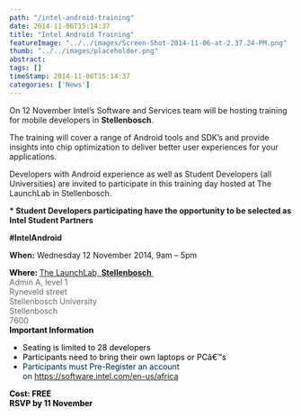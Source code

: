 ```yaml
---
path: "/intel-android-training" 
date: 2014-11-06T15:14:37 
title: "Intel Android Training" 
featureImage: "../../images/Screen-Shot-2014-11-06-at-2.37.24-PM.png"
thumb: "../../images/placeholder.png" 
abstract:  
tags: [] 
timeStamp: 2014-11-06T15:14:37 
categories: ['News'] 
---
```


<p>On 12 November Intel&#8217;s Software and Services team will be hosting training for mobile developers in <strong>Stellenbosch</strong>.</p>
<p>The training will cover a range of Android tools and SDK&#8217;s and provide insights into chip optimization to deliver better user experiences for your applications.</p>
<p>Developers with Android experience as well as Student Developers (all Universities) are invited to participate in this training day hosted at The LaunchLab in Stellenbosch.</p>
<p><strong>* Student Developers participating have the opportunity to be selected as Intel Student Partners</strong></p>
<p><strong>#IntelAndroid</strong></p>
<p><strong>When:</strong> Wednesday 12 November 2014, 9am &#8211; 5pm</p>
<div style="color: #000000;"><b>Where: </b><a href="http://launchlab.co.za/contact-us/">The LaunchLab, <strong>Stellenbosch </strong></a></div>
<div style="color: #000000;"><span style="color: #64686b;">Admin A, level 1</span><br style="color: #64686b;" /><span style="color: #64686b;">Ryneveld street</span><br style="color: #64686b;" /><span style="color: #64686b;">Stellenbosch University</span><br style="color: #64686b;" /><span style="color: #64686b;">Stellenbosch</span><br style="color: #64686b;" /><span style="color: #64686b;">7600</span></div>
<div style="color: #000000;"></div>
<div style="color: #000000;"><strong>Important Information</strong></div>
<div style="color: #000000;">
<ul>
<li>Seating is limited to 28 developers</li>
<li>Participants need to bring their own laptops or PCâ€™s</li>
<li><span style="color: #04212d;">Participants must Pre-Register an account on </span><span style="color: #04212d;"><a href="https://software.intel.com/en-us/africa">https://software.intel.com/en-us/africa</a></span></li>
</ul>
</div>
<div style="color: #000000;"></div>
<div style="color: #000000;"><b>Cost: FREE</b></div>
<div style="color: #000000;"></div>
<div style="color: #000000;"><b>RSVP by 11 November</b></div>
<div style="color: #000000;"></div>
<div style="color: #000000;"></div>
<div style="color: #000000;"></div>
<div style="color: #000000;"></div>
